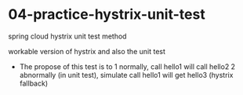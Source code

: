# 04-practice-hystrix-unit-test
spring cloud hystrix unit test method

workable version of hystrix and also the unit test


- The propose of this test is to 
1 normally, call hello1 will call hello2
2 abnormally (in unit test), simulate call hello1 will get hello3 (hystrix fallback)
